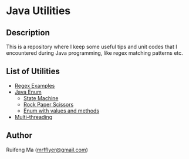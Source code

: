# Java Utilities

## Description
This is a repository where I keep some useful tips and unit codes that I encountered during Java programming, like regex matching patterns etc. 

## List of Utilities

* [Regex Examples](./src/regex/RegexMatch.java)
* [Java Enum](./src/enumeration)
    * [State Machine](./src/enumeration/stateMachine)
    * [Rock Paper Scissors](./src/enumeration/rockPaperScissors)
    * [Enum with values and methods](./src/enumeration/moreUsefulEnum)
* [Multi-threading](./src/multiThreading)

## Author
Ruifeng Ma (mrfflyer@gmail.com)